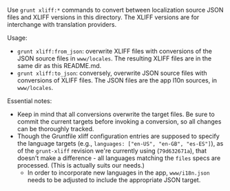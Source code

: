 Use `grunt xliff:*` commands to convert between localization source JSON
files and XLIFF versions in this directory. The XLIFF versions are for
interchange with translation providers.

Usage:

* `grunt xliff:from_json`: overwrite XLIFF files with conversions of the JSON source files in `www/locales`. The resulting XLIFF files are in the same dir as this README.md.
* `grunt xliff:to_json`: conversely, overwrite JSON source files with conversions of XLIFF files. The JSON files are the app l10n sources, in `www/locales`.

Essential notes:

* Keep in mind that all conversions overwrite the target files. Be sure to commit the current targets before invoking a conversion, so all changes can be thoroughly tracked.
* Though the Gruntfile xliff configuration entries are supposed to specify the language targets (e.g., `languages: ["en-US", "en-GB", "es-ES"]`), as of the `grunt-xliff` revision we're currently using (`79d632671a`), that doesn't make a difference - all languages matching the `files` specs are processed. (This is actually suits our needs.)
  * In order to incorporate new languages in the app, `www/i18n.json` needs to be adjusted to include the appropriate JSON target.
